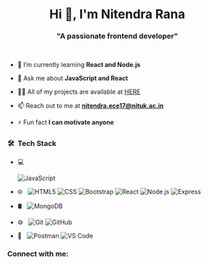 <h1 align="center">Hi 👋, I'm Nitendra Rana</h1>
<h3 align="center">"A passionate frontend developer"</h3>

<br>
<!-- <p align="left"> <img src="https://komarev.com/ghpvc/?username=omrajsharma&label=Profile%20views&color=0e75b6&style=flat" alt="omrajsharma" /> </p> -->

<!-- <img src="https://img.freepik.com/free-vector/kids-online-lessons-concept_23-2148520727.jpg?size=626&ext=jpg&ga=GA1.2.1788868677.1610950550" alt="Omraj Sharma" align="right" width="50%"> -->


- 🌱 I’m currently learning **React and Node.js**

- 💬 Ask me about **JavaScript and React**

- 👨‍💻 All of my projects are available at [HERE](https://github.com/nitendra-rana/nitendra-rana)

- 📫 Reach out to me at **nitendra.ece17@nituk.ac.in** 

- ⚡ Fun fact **I can motivate anyone**


<h3> 🛠 &nbsp;Tech Stack</h3>

- 💻 &nbsp;

  ![JavaScript](https://img.shields.io/badge/-JavaScript-333333?style=flat&logo=JavaScript)

- 🌐 &nbsp;
  ![HTML5](https://img.shields.io/badge/-HTML5-333333?style=flat&logo=HTML5)
  ![CSS](https://img.shields.io/badge/-CSS-333333?style=flat&logo=CSS3&logoColor=1572B6)
  ![Bootstrap](https://img.shields.io/badge/-Bootstrap-333333?style=flat&logo=bootstrap&logoColor=563D7C)
  ![React](https://img.shields.io/badge/-React-333333?style=flat&logo=React&logoColor=5ed3f3)
  ![Node.js](https://img.shields.io/badge/-Node.js-333333?style=flat&logo=node.js)
  ![Express](https://img.shields.io/badge/-Express-333333?style=flat&logo=Express&logoColor=dddddd)
  
- 🛢 &nbsp;
  ![MongoDB](https://img.shields.io/badge/-MongoDB-333333?style=flat&logo=mongodb)
  
- ⚙️ &nbsp;
  ![Git](https://img.shields.io/badge/-Git-333333?style=flat&logo=git)
  ![GitHub](https://img.shields.io/badge/-GitHub-333333?style=flat&logo=github)

- 🔧 &nbsp;
  ![Postman](https://img.shields.io/badge/-Postman-333333?style=flat&logo=postman)
  ![VS Code](https://img.shields.io/badge/-VSCode-333333?style=flat&logo=vscode)
 
  

### Connect with me:
[linkedin]: https://www.linkedin.com/in/nitendra-rana-904685237/
[twitter]: https://twitter.com/om_raj_sharma
[website]: https://nitendra-rana.github.io/nitendrarana/
[instagram]: https://www.instagram.com/the_unexplored_edge/
[mail]: nitendra.ece17@nituk.ac.in


